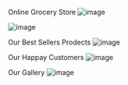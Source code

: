 Online Grocery Store
![image](https://github.com/uvais12/Online-Grocery-Store/assets/168430300/15fa6912-72e5-40b2-9ccf-e90ed85b2487)


![image](https://github.com/uvais12/Online-Grocery-Store/assets/168430300/6ea72d6d-ac68-4d72-ac32-a79f63ce236c)


Our Best Sellers Prodects
![image](https://github.com/uvais12/Online-Grocery-Store/assets/168430300/08512bb9-db01-40ef-8943-8eb6c9d5f18d)


Our Happay Customers
![image](https://github.com/uvais12/Online-Grocery-Store/assets/168430300/4f5c5f8d-3bd3-43ec-bd18-1841336a50e3)


Our Gallery
![image](https://github.com/uvais12/Online-Grocery-Store/assets/168430300/8463eb87-1a0c-4dbe-a570-ea635af28b33)

